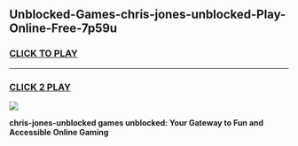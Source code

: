 
## Unblocked-Games-chris-jones-unblocked-Play-Online-Free-7p59u
<h3>
<a href="https://premium76.site?title=chris-jones-unblocked&ref=26A">CLICK TO PLAY</a></h3>
<hr>

<h3>
<a href="https://premium76.site?title=chris-jones-unblocked&ref=26A">CLICK 2 PLAY</a>
  
</h3>

<a href="https://premium76.site?title=chris-jones-unblocked&ref=26A"><img src="https://clearcache.store/games.png"></a>


**chris-jones-unblocked games unblocked: Your Gateway to Fun and Accessible Online Gaming**
